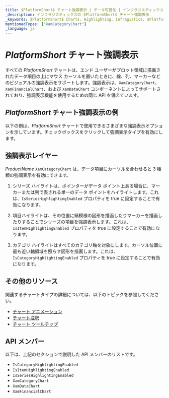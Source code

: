 ```yaml
---
title: $PlatformShort$ チャート強調表示 | データ可視化 | インフラジスティックス
_description: インフラジスティックスの $PlatformShort$ チャート強調表示
_keywords: $PlatformShort$ Charts, Highlighting, Infragistics, $PlatformShort$ チャート, 強調表示, インフラジスティックス
mentionedTypes: ["XamCategoryChart"]
_language: ja
---
```


# $PlatformShort$ チャート強調表示

すべての $PlatformShort$ チャートは、エンド ユーザーがプロット領域に描画されたデータ項目の上にマウス カーソルを置いたときに、線、列、マーカーなどのビジュアルの強調表示をサポートします。強調表示は、`XamCategoryChart`、`XamFinancialChart`、および `XamDataChart` コンポーネントによってサポートされており、強調表示機能を使用するための同じ API を備えています。

## $PlatformShort$ チャート強調表示の例

以下の例は、$PlatformShort$ チャートで使用できるさまざまな強調表示オプションを示しています。チェックボックスをクリックして強調表示タイプを有効にします。

<code-view style="height: 500px"
           data-demos-base-url="{environment:dvDemosBaseUrl}"
           iframe-src="{environment:dvDemosBaseUrl}/charts/category-chart-column-chart-with-highlighting"
           alt="$PlatformShort$ チャート強調表示の例"
           github-src="charts/category-chart/category-chart-column-chart-with-highlighting">
</code-view>

<div class="divider--half"></div>


## 強調表示レイヤー

$ProductName$ `XamCategoryChart` は、データ項目にカーソルを合わせると 3 種類の強調表示を有効にできます。

1. シリーズ ハイライトは、ポインターがデータ ポイント上ある場合に、マーカーまたは列で表される単一のデータ ポイントをハイライトします。これは、`IsSeriesHighlightingEnabled` プロパティを true に設定することで有効になります。

2. 項目ハイライトは、その位置に縞模様の図形を描画したりマーカーを描画したりすることでシリーズの項目を強調表示します。これは、`IsItemHighlightingEnabled` プロパティを true に設定することで有効になります。

3. カテゴリ ハイライトはすべてのカテゴリ軸を対象にします。カーソル位置に最も近い軸領域を照らす図形を描画します。これは、`IsCategoryHighlightingEnabled` プロパティを true に設定することで有効になります。

## その他のリソース

関連するチャートタイプの詳細については、以下のトピックを参照してください。

- [チャート アニメーション](chart-animations.md)
- [チャート注釈](chart-annotations.md)
- [チャート ツールチップ](chart-tooltips.md)

## API メンバー

以下は、上記のセクションで説明した API メンバーのリストです。

- `IsCategoryHighlightingEnabled`
- `IsItemHighlightingEnabled`
- `IsSeriesHighlightingEnabled`
- `XamCategoryChart`
- `XamDataChart`
- `XamFinancialChart`